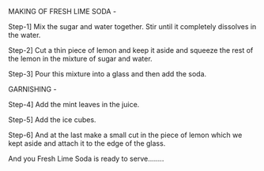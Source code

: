 MAKING OF FRESH LIME SODA - 

Step-1] Mix the sugar and water together. Stir until it completely dissolves in the water.

Step-2] Cut a thin piece of lemon and keep it aside and squeeze the rest of the lemon in the mixture of sugar and water.

Step-3] Pour this mixture into a glass and then add the soda.

GARNISHING - 

Step-4] Add the mint leaves in the juice.

Step-5] Add the ice cubes.

Step-6] And at the last make a  small cut in the piece of lemon which we kept aside and attach it to the edge of the glass.

And you Fresh Lime Soda is ready to serve........
 